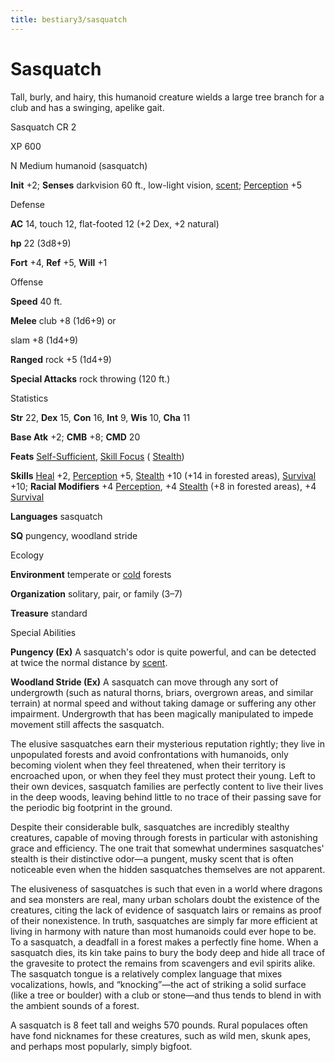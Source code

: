 ```yaml
---
title: bestiary3/sasquatch
---
```

# Sasquatch

Tall, burly, and hairy, this humanoid creature wields a large tree branch for a club and has a swinging, apelike gait.

Sasquatch CR 2

XP 600

N Medium humanoid (sasquatch)

**Init** +2; **Senses** darkvision 60 ft., low-light vision, [scent](monsters/universalMonsterRules.md#_scent); [Perception](skills/perception.md#_perception) +5

Defense

**AC** 14, touch 12, flat-footed 12 (+2 Dex, +2 natural)

**hp** 22 (3d8+9)

**Fort** +4, **Ref** +5, **Will** +1

Offense

**Speed** 40 ft.

**Melee** club +8 (1d6+9) or

slam +8 (1d4+9)

**Ranged** rock +5 (1d4+9)

**Special Attacks** rock throwing (120 ft.)

Statistics

**Str** 22, **Dex** 15, **Con** 16, **Int** 9, **Wis** 10, **Cha** 11

**Base Atk** +2; **CMB** +8; **CMD** 20

**Feats** [Self-Sufficient](feats.md#_self-sufficient), [Skill Focus](feats.md#_skill-focus) ( [Stealth](skills/stealth.md#_stealth))

**Skills** [Heal](skills/heal.md#_heal) +2, [Perception](skills/perception.md#_perception) +5, [Stealth](skills/stealth.md#_stealth) +10 (+14 in forested areas), [Survival](skills/survival.md#_survival) +10; **Racial Modifiers** +4 [Perception](skills/perception.md#_perception), +4 [Stealth](skills/stealth.md#_stealth) (+8 in forested areas), +4 [Survival](skills/survival.md#_survival)

**Languages** sasquatch

**SQ** pungency, woodland stride

Ecology

**Environment** temperate or [cold](monsters/creatureTypes.md#_cold-subtype) forests

**Organization** solitary, pair, or family (3–7)

**Treasure** standard

Special Abilities

**Pungency (Ex)** A sasquatch's odor is quite powerful, and can be detected at twice the normal distance by [scent](monsters/universalMonsterRules.md#_scent).

**Woodland Stride (Ex)** A sasquatch can move through any sort of undergrowth (such as natural thorns, briars, overgrown areas, and similar terrain) at normal speed and without taking damage or suffering any other impairment. Undergrowth that has been magically manipulated to impede movement still affects the sasquatch.

The elusive sasquatches earn their mysterious reputation rightly; they live in unpopulated forests and avoid confrontations with humanoids, only becoming violent when they feel threatened, when their territory is encroached upon, or when they feel they must protect their young. Left to their own devices, sasquatch families are perfectly content to live their lives in the deep woods, leaving behind little to no trace of their passing save for the periodic big footprint in the ground.

Despite their considerable bulk, sasquatches are incredibly stealthy creatures, capable of moving through forests in particular with astonishing grace and efficiency. The one trait that somewhat undermines sasquatches' stealth is their distinctive odor—a pungent, musky scent that is often noticeable even when the hidden sasquatches themselves are not apparent.

The elusiveness of sasquatches is such that even in a world where dragons and sea monsters are real, many urban scholars doubt the existence of the creatures, citing the lack of evidence of sasquatch lairs or remains as proof of their nonexistence. In truth, sasquatches are simply far more efficient at living in harmony with nature than most humanoids could ever hope to be. To a sasquatch, a deadfall in a forest makes a perfectly fine home. When a sasquatch dies, its kin take pains to bury the body deep and hide all trace of the gravesite to protect the remains from scavengers and evil spirits alike. The sasquatch tongue is a relatively complex language that mixes vocalizations, howls, and “knocking”—the act of striking a solid surface (like a tree or boulder) with a club or stone—and thus tends to blend in with the ambient sounds of a forest.

A sasquatch is 8 feet tall and weighs 570 pounds. Rural populaces often have fond nicknames for these creatures, such as wild men, skunk apes, and perhaps most popularly, simply bigfoot.

